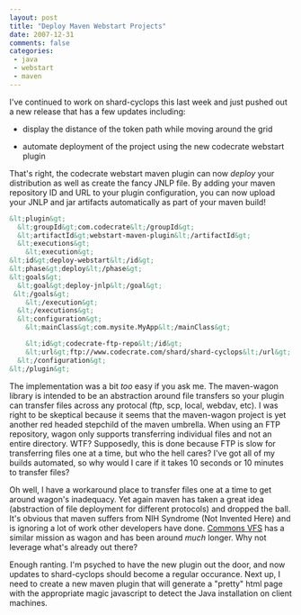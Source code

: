 ```yaml
---
layout: post
title: "Deploy Maven Webstart Projects"
date: 2007-12-31
comments: false
categories:
 - java
 - webstart
 - maven
---
```


I've continued to work on shard-cyclops this last week and just pushed out a new release that has a few updates including:



  - display the distance of the token path while moving around the grid


  - automate deployment of the project using the new codecrate webstart plugin




That's right, the codecrate webstart maven plugin can now *deploy* your distribution as well as create the fancy JNLP file. By adding your maven repository ID and URL to your plugin configuration, you can now upload your JNLP and jar artifacts automatically as part of your maven build!



```xml
&lt;plugin&gt;
  &lt;groupId&gt;com.codecrate&lt;/groupId&gt;
  &lt;artifactId&gt;webstart-maven-plugin&lt;/artifactId&gt;
  &lt;executions&gt;
    &lt;execution&gt;
&lt;id&gt;deploy-webstart&lt;/id&gt;
&lt;phase&gt;deploy&lt;/phase&gt;
&lt;goals&gt;
  &lt;goal&gt;deploy-jnlp&lt;/goal&gt;
 &lt;/goals&gt;
    &lt;/execution&gt;
  &lt;/executions&gt;
  &lt;configuration&gt;
    &lt;mainClass&gt;com.mysite.MyApp&lt;/mainClass&gt;

    &lt;id&gt;codecrate-ftp-repo&lt;/id&gt;
    &lt;url&gt;ftp://www.codecrate.com/shard/shard-cyclops&lt;/url&gt;
  &lt;/configuration&gt;
&lt;/plugin&gt;
```



The implementation was a bit *too* easy if you ask me. The maven-wagon library is intended to be an abstraction around file transfers so your plugin can transfer files across any protocal (ftp, scp, local, webdav, etc). I was right to be skeptical because it seems that the maven-wagon project is yet another red headed stepchild of the maven umbrella. When using an FTP repository, wagon only supports transferring individual files and not an entire directory. WTF? Supposedly, this is done because FTP is slow for transferring files one at a time, but who the hell cares? I've got all of my builds automated, so why would I care if it takes 10 seconds or 10 minutes to transfer files?



Oh well, I have a workaround place to transfer files one at a time to get around wagon's inadequacy. Yet again maven has taken a great idea (abstraction of file deployment for different protocols) and dropped the ball. It's obvious that maven suffers from NIH Syndrome (Not Invented Here) and is ignoring a lot of work other developers have done. [Commons VFS](http://www.jroller.com/phidias/entry/scripting_vfs) has a similar mission as wagon and has been around *much* longer. Why not leverage what's already out there?



Enough ranting. I'm psyched to have the new plugin out the door, and now updates to shard-cyclops should become a regular occurance. Next up, I need to create a new maven plugin that will generate a "pretty" html page with the appropriate magic javascript to detect the Java installation on client machines.


